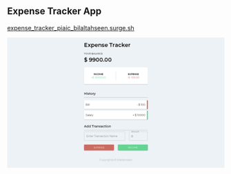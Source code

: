 ## Expense Tracker App

[expense_tracker_piaic_bilaltahseen.surge.sh](http://expense_tracker_piaic_bilaltahseen.surge.sh)

![Image](/images/image1.png)



